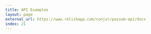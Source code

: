 ```yaml
---
title: API Examples
layout: page
external_url: https://www.relishapp.com/conjur/possum-api/docs
index: 21
---
```

